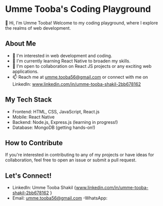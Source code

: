 # Umme Tooba's Coding Playground

👋 Hi, I'm Umme Tooba! Welcome to my coding playground, where I explore the realms of web development.

## About Me

- 👀 I'm interested in web development and coding.
- 🌱 I'm currently learning React Native to broaden my skills.
- 💞️ I'm open to collaboration on React JS projects or any exciting web applications.
- 📫 Reach me at umme.tooba56@gmail.com or connect with me on     				 LinkedIn: www.linkedin.com/in/umme-tooba-shakil-2bb678162

## My Tech Stack

- Frontend: HTML, CSS, JavaScript, React.js
- Mobile: React Native
- Backend: Node.js, Express.js (learning in progress!)
- Database: MongoDB (getting hands-on!)

## How to Contribute

If you're interested in contributing to any of my projects or have ideas for collaboration, feel free to open an issue or submit a pull request.

## Let's Connect!

- LinkedIn: Umme Tooba Shakil {www.linkedin.com/in/umme-tooba-shakil-2bb678162 }
- Email: umme.tooba56@gmail.com
-WhatsApp: 

